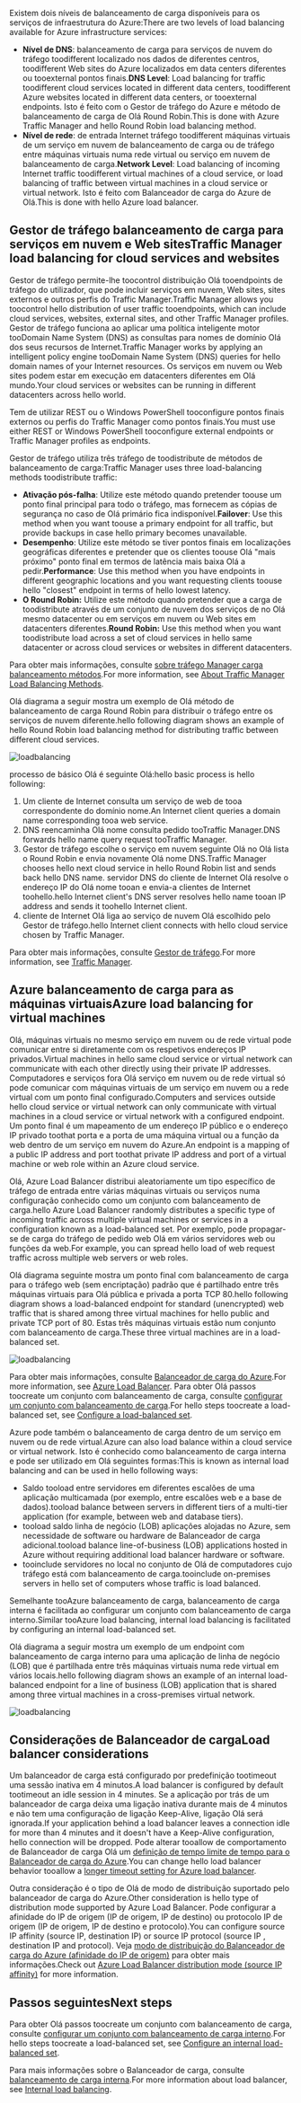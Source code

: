 

<span data-ttu-id="00b5d-101">Existem dois níveis de balanceamento de carga disponíveis para os serviços de infraestrutura do Azure:</span><span class="sxs-lookup"><span data-stu-id="00b5d-101">There are two levels of load balancing available for Azure infrastructure services:</span></span>

* <span data-ttu-id="00b5d-102">**Nível de DNS**: balanceamento de carga para serviços de nuvem do tráfego toodifferent localizado nos dados de diferentes centros, toodifferent Web sites do Azure localizados em data centers diferentes ou tooexternal pontos finais.</span><span class="sxs-lookup"><span data-stu-id="00b5d-102">**DNS Level**:  Load balancing for traffic toodifferent cloud services located in different data centers, toodifferent Azure websites located in different data centers, or tooexternal endpoints.</span></span> <span data-ttu-id="00b5d-103">Isto é feito com o Gestor de tráfego do Azure e método de balanceamento de carga de Olá Round Robin.</span><span class="sxs-lookup"><span data-stu-id="00b5d-103">This is done with Azure Traffic Manager and hello Round Robin load balancing method.</span></span>
* <span data-ttu-id="00b5d-104">**Nível de rede**: de entrada Internet tráfego toodifferent máquinas virtuais de um serviço em nuvem de balanceamento de carga ou de tráfego entre máquinas virtuais numa rede virtual ou serviço em nuvem de balanceamento de carga.</span><span class="sxs-lookup"><span data-stu-id="00b5d-104">**Network Level**:  Load balancing of incoming Internet traffic toodifferent virtual machines of a cloud service, or load balancing of traffic between virtual machines in a cloud service or virtual network.</span></span> <span data-ttu-id="00b5d-105">Isto é feito com Balanceador de carga do Azure de Olá.</span><span class="sxs-lookup"><span data-stu-id="00b5d-105">This is done with hello Azure load balancer.</span></span>

## <a name="traffic-manager-load-balancing-for-cloud-services-and-websites"></a><span data-ttu-id="00b5d-106">Gestor de tráfego balanceamento de carga para serviços em nuvem e Web sites</span><span class="sxs-lookup"><span data-stu-id="00b5d-106">Traffic Manager load balancing for cloud services and websites</span></span>
<span data-ttu-id="00b5d-107">Gestor de tráfego permite-lhe toocontrol distribuição Olá tooendpoints de tráfego do utilizador, que pode incluir serviços em nuvem, Web sites, sites externos e outros perfis do Traffic Manager.</span><span class="sxs-lookup"><span data-stu-id="00b5d-107">Traffic Manager allows you toocontrol hello distribution of user traffic tooendpoints, which can include cloud services, websites, external sites, and other Traffic Manager profiles.</span></span> <span data-ttu-id="00b5d-108">Gestor de tráfego funciona ao aplicar uma política inteligente motor tooDomain Name System (DNS) as consultas para nomes de domínio Olá dos seus recursos de Internet.</span><span class="sxs-lookup"><span data-stu-id="00b5d-108">Traffic Manager works by applying an intelligent policy engine tooDomain Name System (DNS) queries for hello domain names of your Internet resources.</span></span> <span data-ttu-id="00b5d-109">Os serviços em nuvem ou Web sites podem estar em execução em datacenters diferentes em Olá mundo.</span><span class="sxs-lookup"><span data-stu-id="00b5d-109">Your cloud services or websites can be running in different datacenters across hello world.</span></span>

<span data-ttu-id="00b5d-110">Tem de utilizar REST ou o Windows PowerShell tooconfigure pontos finais externos ou perfis do Traffic Manager como pontos finais.</span><span class="sxs-lookup"><span data-stu-id="00b5d-110">You must use either REST or Windows PowerShell tooconfigure external endpoints or Traffic Manager profiles as endpoints.</span></span>

<span data-ttu-id="00b5d-111">Gestor de tráfego utiliza três tráfego de toodistribute de métodos de balanceamento de carga:</span><span class="sxs-lookup"><span data-stu-id="00b5d-111">Traffic Manager uses three load-balancing methods toodistribute traffic:</span></span>

* <span data-ttu-id="00b5d-112">**Ativação pós-falha**: Utilize este método quando pretender toouse um ponto final principal para todo o tráfego, mas fornecem as cópias de segurança no caso de Olá primário fica indisponível.</span><span class="sxs-lookup"><span data-stu-id="00b5d-112">**Failover**:  Use this method when you want toouse a primary endpoint for all traffic, but provide backups in case hello primary becomes unavailable.</span></span>
* <span data-ttu-id="00b5d-113">**Desempenho**: Utilize este método se tiver pontos finais em localizações geográficas diferentes e pretender que os clientes toouse Olá "mais próximo" ponto final em termos de latência mais baixa Olá a pedir.</span><span class="sxs-lookup"><span data-stu-id="00b5d-113">**Performance**:  Use this method when you have endpoints in different geographic locations and you want requesting clients toouse hello "closest" endpoint in terms of hello lowest latency.</span></span>
* <span data-ttu-id="00b5d-114">**O Round Robin:** Utilize este método quando pretender que a carga de toodistribute através de um conjunto de nuvem dos serviços de no Olá mesmo datacenter ou em serviços em nuvem ou Web sites em datacenters diferentes.</span><span class="sxs-lookup"><span data-stu-id="00b5d-114">**Round Robin:**  Use this method when you want toodistribute load across a set of cloud services in hello same datacenter or across cloud services or websites in different datacenters.</span></span>

<span data-ttu-id="00b5d-115">Para obter mais informações, consulte [sobre tráfego Manager carga balanceamento métodos](../articles/traffic-manager/traffic-manager-routing-methods.md).</span><span class="sxs-lookup"><span data-stu-id="00b5d-115">For more information, see [About Traffic Manager Load Balancing Methods](../articles/traffic-manager/traffic-manager-routing-methods.md).</span></span>

<span data-ttu-id="00b5d-116">Olá diagrama a seguir mostra um exemplo de Olá método de balanceamento de carga Round Robin para distribuir o tráfego entre os serviços de nuvem diferente.</span><span class="sxs-lookup"><span data-stu-id="00b5d-116">hello following diagram shows an example of hello Round Robin load balancing method for distributing traffic between different cloud services.</span></span>

![loadbalancing](./media/virtual-machines-common-load-balance/TMSummary.png)

<span data-ttu-id="00b5d-118">processo de básico Olá é seguinte Olá:</span><span class="sxs-lookup"><span data-stu-id="00b5d-118">hello basic process is hello following:</span></span>

1. <span data-ttu-id="00b5d-119">Um cliente de Internet consulta um serviço de web de tooa correspondente do domínio nome.</span><span class="sxs-lookup"><span data-stu-id="00b5d-119">An Internet client queries a domain name corresponding tooa web service.</span></span>
2. <span data-ttu-id="00b5d-120">DNS reencaminha Olá nome consulta pedido tooTraffic Manager.</span><span class="sxs-lookup"><span data-stu-id="00b5d-120">DNS forwards hello name query request tooTraffic Manager.</span></span>
3. <span data-ttu-id="00b5d-121">Gestor de tráfego escolhe o serviço em nuvem seguinte Olá no Olá lista o Round Robin e envia novamente Olá nome DNS.</span><span class="sxs-lookup"><span data-stu-id="00b5d-121">Traffic Manager chooses hello next cloud service in hello Round Robin list and sends back hello DNS name.</span></span> <span data-ttu-id="00b5d-122">servidor DNS do cliente de Internet Olá resolve o endereço IP do Olá nome tooan e envia-a clientes de Internet toohello.</span><span class="sxs-lookup"><span data-stu-id="00b5d-122">hello Internet client's DNS server resolves hello name tooan IP address and sends it toohello Internet client.</span></span>
4. <span data-ttu-id="00b5d-123">cliente de Internet Olá liga ao serviço de nuvem Olá escolhido pelo Gestor de tráfego.</span><span class="sxs-lookup"><span data-stu-id="00b5d-123">hello Internet client connects with hello cloud service chosen by Traffic Manager.</span></span>

<span data-ttu-id="00b5d-124">Para obter mais informações, consulte [Gestor de tráfego](../articles/traffic-manager/traffic-manager-overview.md).</span><span class="sxs-lookup"><span data-stu-id="00b5d-124">For more information, see [Traffic Manager](../articles/traffic-manager/traffic-manager-overview.md).</span></span>

## <a name="azure-load-balancing-for-virtual-machines"></a><span data-ttu-id="00b5d-125">Azure balanceamento de carga para as máquinas virtuais</span><span class="sxs-lookup"><span data-stu-id="00b5d-125">Azure load balancing for virtual machines</span></span>
<span data-ttu-id="00b5d-126">Olá, máquinas virtuais no mesmo serviço em nuvem ou de rede virtual pode comunicar entre si diretamente com os respetivos endereços IP privados.</span><span class="sxs-lookup"><span data-stu-id="00b5d-126">Virtual machines in hello same cloud service or virtual network can communicate with each other directly using their private IP addresses.</span></span> <span data-ttu-id="00b5d-127">Computadores e serviços fora Olá serviço em nuvem ou de rede virtual só pode comunicar com máquinas virtuais de um serviço em nuvem ou a rede virtual com um ponto final configurado.</span><span class="sxs-lookup"><span data-stu-id="00b5d-127">Computers and services outside hello cloud service or virtual network can only communicate with virtual machines in a cloud service or virtual network with a configured endpoint.</span></span> <span data-ttu-id="00b5d-128">Um ponto final é um mapeamento de um endereço IP público e o endereço IP privado toothat porta e a porta de uma máquina virtual ou a função da web dentro de um serviço em nuvem do Azure.</span><span class="sxs-lookup"><span data-stu-id="00b5d-128">An endpoint is a mapping of a public IP address and port toothat private IP address and port of a virtual machine or web role within an Azure cloud service.</span></span>

<span data-ttu-id="00b5d-129">Olá, Azure Load Balancer distribui aleatoriamente um tipo específico de tráfego de entrada entre várias máquinas virtuais ou serviços numa configuração conhecido como um conjunto com balanceamento de carga.</span><span class="sxs-lookup"><span data-stu-id="00b5d-129">hello Azure Load Balancer randomly distributes a specific type of incoming traffic across multiple virtual machines or services in a configuration known as a load-balanced set.</span></span> <span data-ttu-id="00b5d-130">Por exemplo, pode propagar-se de carga do tráfego de pedido web Olá em vários servidores web ou funções da web.</span><span class="sxs-lookup"><span data-stu-id="00b5d-130">For example, you can spread hello load of web request traffic across multiple web servers or web roles.</span></span>

<span data-ttu-id="00b5d-131">Olá diagrama seguinte mostra um ponto final com balanceamento de carga para o tráfego web (sem encriptação) padrão que é partilhado entre três máquinas virtuais para Olá pública e privada a porta TCP 80.</span><span class="sxs-lookup"><span data-stu-id="00b5d-131">hello following diagram shows a load-balanced endpoint for standard (unencrypted) web traffic that is shared among three virtual machines for hello public and private TCP port of 80.</span></span> <span data-ttu-id="00b5d-132">Estas três máquinas virtuais estão num conjunto com balanceamento de carga.</span><span class="sxs-lookup"><span data-stu-id="00b5d-132">These three virtual machines are in a load-balanced set.</span></span>

![loadbalancing](./media/virtual-machines-common-load-balance/LoadBalancing.png)

<span data-ttu-id="00b5d-134">Para obter mais informações, consulte [Balanceador de carga do Azure](../articles/load-balancer/load-balancer-overview.md).</span><span class="sxs-lookup"><span data-stu-id="00b5d-134">For more information, see [Azure Load Balancer](../articles/load-balancer/load-balancer-overview.md).</span></span> <span data-ttu-id="00b5d-135">Para obter Olá passos toocreate um conjunto com balanceamento de carga, consulte [configurar um conjunto com balanceamento de carga](../articles/load-balancer/load-balancer-get-started-internet-arm-ps.md).</span><span class="sxs-lookup"><span data-stu-id="00b5d-135">For hello steps toocreate a load-balanced set, see [Configure a load-balanced set](../articles/load-balancer/load-balancer-get-started-internet-arm-ps.md).</span></span>

<span data-ttu-id="00b5d-136">Azure pode também o balanceamento de carga dentro de um serviço em nuvem ou de rede virtual.</span><span class="sxs-lookup"><span data-stu-id="00b5d-136">Azure can also load balance within a cloud service or virtual network.</span></span> <span data-ttu-id="00b5d-137">Isto é conhecido como balanceamento de carga interna e pode ser utilizado em Olá seguintes formas:</span><span class="sxs-lookup"><span data-stu-id="00b5d-137">This is known as internal load balancing and can be used in hello following ways:</span></span>

* <span data-ttu-id="00b5d-138">Saldo tooload entre servidores em diferentes escalões de uma aplicação multicamada (por exemplo, entre escalões web e a base de dados).</span><span class="sxs-lookup"><span data-stu-id="00b5d-138">tooload balance between servers in different tiers of a multi-tier application (for example, between web and database tiers).</span></span>
* <span data-ttu-id="00b5d-139">tooload saldo linha de negócio (LOB) aplicações alojadas no Azure, sem necessidade de software ou hardware de Balanceador de carga adicional.</span><span class="sxs-lookup"><span data-stu-id="00b5d-139">tooload balance line-of-business (LOB) applications hosted in Azure without requiring additional load balancer hardware or software.</span></span>
* <span data-ttu-id="00b5d-140">tooinclude servidores no local no conjunto de Olá de computadores cujo tráfego está com balanceamento de carga.</span><span class="sxs-lookup"><span data-stu-id="00b5d-140">tooinclude on-premises servers in hello set of computers whose traffic is load balanced.</span></span>

<span data-ttu-id="00b5d-141">Semelhante tooAzure balanceamento de carga, balanceamento de carga interna é facilitada ao configurar um conjunto com balanceamento de carga interno.</span><span class="sxs-lookup"><span data-stu-id="00b5d-141">Similar tooAzure load balancing, internal load balancing is facilitated by configuring an internal load-balanced set.</span></span>

<span data-ttu-id="00b5d-142">Olá diagrama a seguir mostra um exemplo de um endpoint com balanceamento de carga interno para uma aplicação de linha de negócio (LOB) que é partilhada entre três máquinas virtuais numa rede virtual em vários locais.</span><span class="sxs-lookup"><span data-stu-id="00b5d-142">hello following diagram shows an example of an internal load-balanced endpoint for a line of business (LOB) application that is shared among three virtual machines in a cross-premises virtual network.</span></span>

![loadbalancing](./media/virtual-machines-common-load-balance/LOBServers.png)

## <a name="load-balancer-considerations"></a><span data-ttu-id="00b5d-144">Considerações de Balanceador de carga</span><span class="sxs-lookup"><span data-stu-id="00b5d-144">Load balancer considerations</span></span>
<span data-ttu-id="00b5d-145">Um balanceador de carga está configurado por predefinição tootimeout uma sessão inativa em 4 minutos.</span><span class="sxs-lookup"><span data-stu-id="00b5d-145">A load balancer is configured by default tootimeout an idle session in 4 minutes.</span></span> <span data-ttu-id="00b5d-146">Se a aplicação por trás de um balanceador de carga deixa uma ligação inativa durante mais de 4 minutos e não tem uma configuração de ligação Keep-Alive, ligação Olá será ignorada.</span><span class="sxs-lookup"><span data-stu-id="00b5d-146">If your application behind a load balancer leaves a connection idle for more than 4 minutes and it doesn't have a Keep-Alive configuration, hello connection will be dropped.</span></span> <span data-ttu-id="00b5d-147">Pode alterar tooallow de comportamento de Balanceador de carga Olá um [definição de tempo limite de tempo para o Balanceador de carga do Azure](../articles/load-balancer/load-balancer-tcp-idle-timeout.md).</span><span class="sxs-lookup"><span data-stu-id="00b5d-147">You can change hello load balancer behavior tooallow a [longer timeout setting for Azure load balancer](../articles/load-balancer/load-balancer-tcp-idle-timeout.md).</span></span>

<span data-ttu-id="00b5d-148">Outra consideração é o tipo de Olá de modo de distribuição suportado pelo balanceador de carga do Azure.</span><span class="sxs-lookup"><span data-stu-id="00b5d-148">Other consideration is hello type of distribution mode supported by Azure Load Balancer.</span></span> <span data-ttu-id="00b5d-149">Pode configurar a afinidade do IP de origem (IP de origem, IP de destino) ou protocolo IP de origem (IP de origem, IP de destino e protocolo).</span><span class="sxs-lookup"><span data-stu-id="00b5d-149">You can configure source IP affinity (source IP, destination IP) or source IP protocol (source IP , destination IP and protocol).</span></span> <span data-ttu-id="00b5d-150">Veja [modo de distribuição do Balanceador de carga do Azure (afinidade do IP de origem)](../articles/load-balancer/load-balancer-distribution-mode.md) para obter mais informações.</span><span class="sxs-lookup"><span data-stu-id="00b5d-150">Check out [Azure Load Balancer distribution mode (source IP affinity)](../articles/load-balancer/load-balancer-distribution-mode.md) for more information.</span></span>

## <a name="next-steps"></a><span data-ttu-id="00b5d-151">Passos seguintes</span><span class="sxs-lookup"><span data-stu-id="00b5d-151">Next steps</span></span>
<span data-ttu-id="00b5d-152">Para obter Olá passos toocreate um conjunto com balanceamento de carga, consulte [configurar um conjunto com balanceamento de carga interno](../articles/load-balancer/load-balancer-get-started-ilb-arm-ps.md).</span><span class="sxs-lookup"><span data-stu-id="00b5d-152">For hello steps toocreate a load-balanced set, see [Configure an internal load-balanced set](../articles/load-balancer/load-balancer-get-started-ilb-arm-ps.md).</span></span>

<span data-ttu-id="00b5d-153">Para mais informações sobre o Balanceador de carga, consulte [balanceamento de carga interna](../articles/load-balancer/load-balancer-internal-overview.md).</span><span class="sxs-lookup"><span data-stu-id="00b5d-153">For more information about load balancer, see [Internal load balancing](../articles/load-balancer/load-balancer-internal-overview.md).</span></span>

